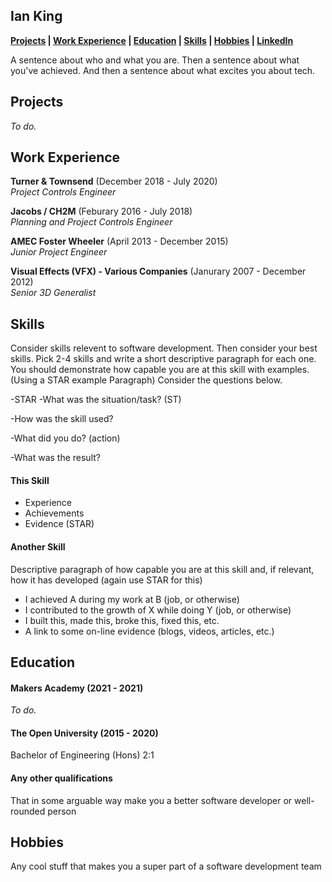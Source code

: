 ## Ian King


**[Projects](https://github.com/Battery0/CV#Projects) | [Work Experience](https://github.com/Battery0/CV#Work-Experience) | [Education](https://github.com/Battery0/CV#education) | [Skills](https://github.com/Battery0/CV#skills) | [Hobbies](https://github.com/Battery0/CV#Hobbies) | <a href="https://www.linkedin.com/in/iankinguk" target="blank" rel="noopener noreferrer">LinkedIn</a>**  
<!--
Add a medium link once once is up and running
-->



A sentence about who and what you are. Then a sentence about what you've achieved. And then a sentence about what excites you about tech.

<!--
Completed the degree whilst in full time employment.
-->


## Projects
_To do._
<!--
| Name                         | Description       | Tech/tools        |
| ---------------------------- | ----------------- | ----------------- |
| **Final project**            | A webapp to do x. | React, Jest, etc. |
| **Something else worked on** | A webapp to do y. | Ruby              |-->









## Work Experience

**Turner & Townsend** (December 2018 - July 2020)  
_Project Controls Engineer_

<!-- - Any experience, including roles and responsibilities and results achived in bullet point format.
- Any experience relevent to software development -->



**Jacobs / CH2M** (Feburary 2016 - July 2018)  
_Planning and Project Controls Engineer_




**AMEC Foster Wheeler** (April 2013 - December 2015)  
_Junior Project Engineer_




**Visual Effects (VFX) - Various Companies** (Janurary 2007 - December 2012)  
_Senior 3D Generalist_











## Skills

Consider skills relevent to software development. Then consider your best skills. Pick 2-4 skills and write a short descriptive paragraph for each one. You should demonstrate how capable you are at this skill with examples.
(Using a STAR example Paragraph) Consider the questions below.

<!--
Problem solving
Planning
Project Management
-->



-STAR
-What was the situation/task? (ST)

-How was the skill used?

-What did you do? (action)

-What was the result?


#### This Skill

- Experience
- Achievements
- Evidence (STAR)

#### Another Skill

Descriptive paragraph of how capable you are at this skill and, if relevant, how it has developed (again use STAR for this)

- I achieved A during my work at B (job, or otherwise)
- I contributed to the growth of X while doing Y (job, or otherwise)
- I built this, made this, broke this, fixed this, etc.
- A link to some on-line evidence (blogs, videos, articles, etc.)









## Education

#### Makers Academy (2021 - 2021)
_To do._
<!-- - Use short descriptions of what you did and a skill you used. (Similar to format from the 'Work Experience' section above)
- e.g Frequently used paring in order to problemsolve effeciently, requiring teamwork and communication.
- you might also mention aspects some other skills/knowledge listed below: 
- OOP, TDD, MVC, DDD
- Agile/XP
- Ruby, Rails, JavaScript
- RSpec, Jasmine -->

#### The Open University (2015 - 2020)

Bachelor of Engineering (Hons) 2:1
<!-- focus on eng, maths, product design/innovation, project management
- Product innovation (my final project) - use engeering methods & principles, eng physics, science to create original workable design created prototype design - research
- Attended and participated in several weeks away at Bath University - engineering focused activities & group presentations
- -my eng path-->

#### Any other qualifications

That in some arguable way make you a better software developer or well-rounded person









## Hobbies

Any cool stuff that makes you a super part of a software development team
